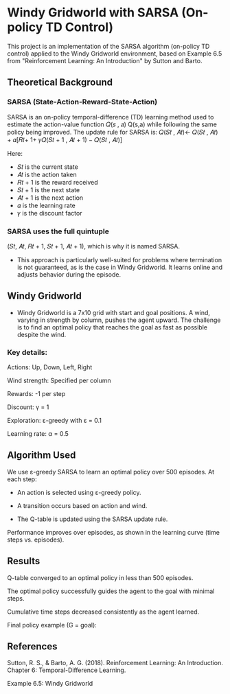 
# Windy Gridworld with SARSA (On-policy TD Control)

This project is an implementation of the SARSA algorithm (on-policy TD control) applied to the Windy Gridworld environment, based on Example 6.5 from "Reinforcement Learning: An Introduction" by Sutton and Barto.

## Theoretical Background

### SARSA (State-Action-Reward-State-Action)

SARSA is an on-policy temporal-difference (TD) learning method used to estimate the action-value function 
𝑄(𝑠 , 𝑎)
Q(s,a) while following the same policy being improved. The update rule for SARSA is:
𝑄(𝑆𝑡 , 𝐴𝑡)← 𝑄(𝑆𝑡 , 𝐴𝑡) + 𝛼[𝑅𝑡+ 1+ 𝛾𝑄(𝑆𝑡 + 1 , 𝐴𝑡 + 1) − 𝑄(𝑆𝑡 , 𝐴𝑡)]

Here:

- 𝑆𝑡 is the current state
- 𝐴𝑡 is the action taken
- 𝑅𝑡 + 1 is the reward received
- 𝑆𝑡 + 1 is the next state
- 𝐴𝑡 + 1 is the next action
- 𝛼 is the learning rate
- 𝛾 is the discount factor

### SARSA uses the full quintuple 
(𝑆𝑡, 𝐴𝑡, 𝑅𝑡 + 1, 𝑆𝑡 + 1, 𝐴𝑡 + 1), which is why it is named SARSA.

- This approach is particularly well-suited for problems where termination is not guaranteed, as is the case in Windy Gridworld. It learns online and adjusts behavior during the episode.

## Windy Gridworld

- Windy Gridworld is a 7x10 grid with start and goal positions. A wind, varying in strength by column, pushes the agent upward. The challenge is to find an optimal policy that reaches the goal as fast as possible despite the wind.

### Key details:

Actions: Up, Down, Left, Right

Wind strength: Specified per column

Rewards: -1 per step

Discount: γ = 1

Exploration: ε-greedy with ε = 0.1

Learning rate: α = 0.5

##  Algorithm Used
We use ε-greedy SARSA to learn an optimal policy over 500 episodes. At each step:

- An action is selected using ε-greedy policy.

- A transition occurs based on action and wind.

- The Q-table is updated using the SARSA update rule.

Performance improves over episodes, as shown in the learning curve (time steps vs. episodes).

## Results
Q-table converged to an optimal policy in less than 500 episodes.

The optimal policy successfully guides the agent to the goal with minimal steps.

Cumulative time steps decreased consistently as the agent learned.

Final policy example (G = goal):

## References
Sutton, R. S., & Barto, A. G. (2018). Reinforcement Learning: An Introduction. Chapter 6: Temporal-Difference Learning.

Example 6.5: Windy Gridworld

